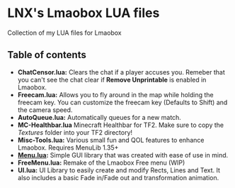 # LNX's Lmaobox LUA files
Collection of my LUA files for Lmaobox

## Table of contents
- **ChatCensor.lua:** Clears the chat if a player accuses you. Remeber that you can't see the chat clear if **Remove Unprintable** is enabled in Lmaobox.
- **Freecam.lua:** Allows you to fly around in the map while holding the freecam key. You can customize the freecam key (Defaults to Shift) and the camera speed.
- **AutoQueue.lua:** Automatically queues for a new match.
- **MC-Healthbar.lua** Minecraft Healthbar for TF2. Make sure to copy the *Textures* folder into your TF2 directory!
- **Misc-Tools.lua:** Various small fun and QOL features to enhance Lmaobox. Requires MenuLib 1.35+
- **[Menu.lua](Docs/Menu.md):** Simple GUI library that was created with ease of use in mind.
- **FreeMenu.lua:** Remake of the Lmaobox Free menu (WIP)
- **UI.lua:** UI Library to easily create and modify Rects, Lines and Text. It also includes a basic Fade in/Fade out and transformation animation.
